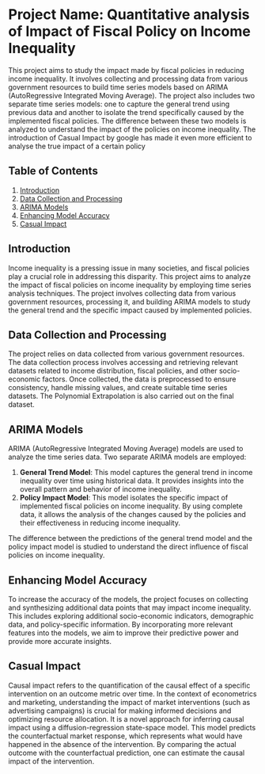 # Project Name: Quantitative analysis of Impact of Fiscal Policy on Income Inequality

This project aims to study the impact made by fiscal policies in reducing income inequality. It involves collecting and processing data from various government resources to build time series models based on ARIMA (AutoRegressive Integrated Moving Average). The project also includes two separate time series models: one to capture the general trend using previous data and another to isolate the trend specifically caused by the implemented fiscal policies. The difference between these two models is analyzed to understand the impact of the policies on income inequality. The introduction of Casual Impact by google has made it even more efficient to analyse the true impact of a certain policy

## Table of Contents
1. [Introduction](#introduction)
2. [Data Collection and Processing](#data-collection-and-processing)
3. [ARIMA Models](#arima-models)
4. [Enhancing Model Accuracy](#enhancing-model-accuracy)
5. [Casual Impact](#casual-impact)



## Introduction

Income inequality is a pressing issue in many societies, and fiscal policies play a crucial role in addressing this disparity. This project aims to analyze the impact of fiscal policies on income inequality by employing time series analysis techniques. The project involves collecting data from various government resources, processing it, and building ARIMA models to study the general trend and the specific impact caused by implemented policies.

## Data Collection and Processing

The project relies on data collected from various government resources. The data collection process involves accessing and retrieving relevant datasets related to income distribution, fiscal policies, and other socio-economic factors. Once collected, the data is preprocessed to ensure consistency, handle missing values, and create suitable time series datasets. The Polynomial Extrapolation is also carried out on the final dataset.
## ARIMA Models

ARIMA (AutoRegressive Integrated Moving Average) models are used to analyze the time series data. Two separate ARIMA models are employed:

1. **General Trend Model**: This model captures the general trend in income inequality over time using historical data. It provides insights into the overall pattern and behavior of income inequality.
2. **Policy Impact Model**: This model isolates the specific impact of implemented fiscal policies on income inequality. By using complete data, it allows the analysis of the changes caused by the policies and their effectiveness in reducing income inequality.

The difference between the predictions of the general trend model and the policy impact model is studied to understand the direct influence of fiscal policies on income inequality.

## Enhancing Model Accuracy

To increase the accuracy of the models, the project focuses on collecting and synthesizing additional data points that may impact income inequality. This includes exploring additional socio-economic indicators, demographic data, and policy-specific information. By incorporating more relevant features into the models, we aim to improve their predictive power and provide more accurate insights.

## Casual Impact

Causal impact refers to the quantification of the causal effect of a specific intervention on an outcome metric over time. In the context of econometrics and marketing, understanding the impact of market interventions (such as advertising campaigns) is crucial for making informed decisions and optimizing resource allocation. It is a novel approach for inferring causal impact using a diffusion-regression state-space model. This model predicts the counterfactual market response, which represents what would have happened in the absence of the intervention. By comparing the actual outcome with the counterfactual prediction, one can estimate the causal impact of the intervention.



